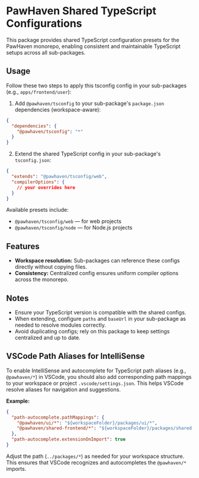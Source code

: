 # PawHaven Shared TypeScript Configurations

This package provides shared TypeScript configuration presets for the PawHaven monorepo, enabling consistent and maintainable TypeScript setups across all sub-packages.

## Usage

Follow these two steps to apply this tsconfig config in your sub-packages (e.g., `apps/frontend/user`):

1. Add `@pawhaven/tsconfig` to your sub-package's `package.json` dependencies (workspace-aware):

```json
{
  "dependencies": {
    "@pawhaven/tsconfig": "*"
  }
}
```

2. Extend the shared TypeScript config in your sub-package's `tsconfig.json`:

```json
{
  "extends": "@pawhaven/tsconfig/web",
  "compilerOptions": {
    // your overrides here
  }
}
```

Available presets include:

- `@pawhaven/tsconfig/web` — for web projects
- `@pawhaven/tsconfig/node` — for Node.js projects

## Features

- **Workspace resolution:** Sub-packages can reference these configs directly without copying files.
- **Consistency:** Centralized config ensures uniform compiler options across the monorepo.

## Notes

- Ensure your TypeScript version is compatible with the shared configs.
- When extending, configure `paths` and `baseUrl` in your sub-package as needed to resolve modules correctly.
- Avoid duplicating configs; rely on this package to keep settings centralized and up to date.

## VSCode Path Aliases for IntelliSense

To enable IntelliSense and autocomplete for TypeScript path aliases (e.g., `@pawhaven/*`) in VSCode, you should also add corresponding path mappings to your workspace or project `.vscode/settings.json`. This helps VSCode resolve aliases for navigation and suggestions.

**Example:**

```json
{
  "path-autocomplete.pathMappings": {
    "@pawhaven/ui/*": "${workspaceFolder}/packages/ui/*",
    "@pawhaven/shared-frontend/*": "${workspaceFolder}/packages/shared-frontend/*"
  },
  "path-autocomplete.extensionOnImport": true
}
```

Adjust the path (`../packages/*`) as needed for your workspace structure. This ensures that VSCode recognizes and autocompletes the `@pawhaven/*` imports.
